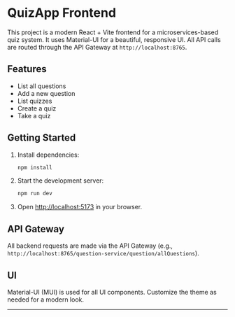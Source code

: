 # QuizApp Frontend

This project is a modern React + Vite frontend for a microservices-based quiz system. It uses Material-UI for a beautiful, responsive UI. All API calls are routed through the API Gateway at `http://localhost:8765`.

## Features
- List all questions
- Add a new question
- List quizzes
- Create a quiz
- Take a quiz

## Getting Started

1. Install dependencies:
   ```sh
   npm install
   ```
2. Start the development server:
   ```sh
   npm run dev
   ```
3. Open [http://localhost:5173](http://localhost:5173) in your browser.

## API Gateway
All backend requests are made via the API Gateway (e.g., `http://localhost:8765/question-service/question/allQuestions`).

## UI
Material-UI (MUI) is used for all UI components. Customize the theme as needed for a modern look.

---
